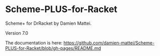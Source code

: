 # Scheme-PLUS-for-Racket
Scheme+ for DrRacket by Damien Mattei.

Version 7.0

The documentation is here: https://github.com/damien-mattei/Scheme-PLUS-for-Racket/blob/gh-pages/README.md

